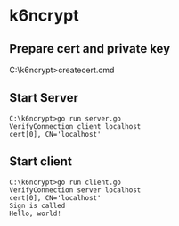 # k6ncrypt
## Prepare cert and private key
C:\k6ncrypt>createcert.cmd

## Start Server
```
C:\k6ncrypt>go run server.go
VerifyConnection client localhost
cert[0], CN='localhost'
```

## Start client
```
C:\k6ncrypt>go run client.go
VerifyConnection server localhost
cert[0], CN='localhost'
Sign is called
Hello, world!
```



